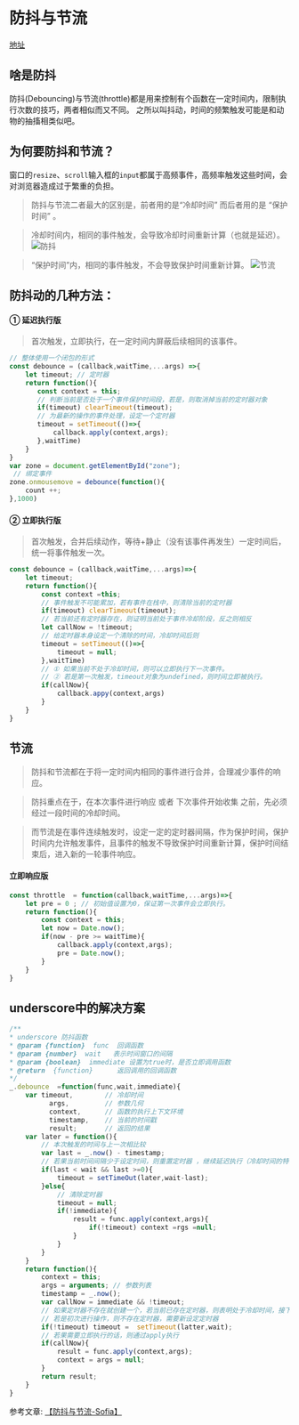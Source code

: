 # 防抖与节流
[地址](https://github.com/HXWfromDJTU/blog/blob/master/JS/debounce.md)
## 啥是防抖
防抖(Debouncing)与节流(throttle)都是用来控制有个函数在一定时间内，限制执行次数的技巧，两者相似而又不同。 之所以叫抖动，时间的频繁触发可能是和动物的抽搐相类似吧。
## 为何要防抖和节流？
窗口的`resize`、`scroll`输入框的`input`都属于高频事件，高频率触发这些时间，会对浏览器造成过于繁重的负担。
> 防抖与节流二者最大的区别是，前者用的是“冷却时间” 而后者用的是 “保护时间” 。

>冷却时间内，相同的事件触发，会导致冷却时间重新计算（也就是延迟）。
![防抖](../blog_assets/debounce.png)

>“保护时间”内，相同的事件触发，不会导致保护时间重新计算。
![节流](../blog_assets/debounce2.png)

## 防抖动的几种方法：
#### ① 延迟执行版
> 首次触发，立即执行，在一定时间内屏蔽后续相同的该事件。 
```js
// 整体使用一个闭包的形式
const debounce = (callback,waitTime,...args) =>{
    let timeout; // 定时器
    return function(){
       const context = this;
       // 判断当前是否处于一个事件保护时间段，若是，则取消掉当前的定时器对象
       if(timeout) clearTimeout(timeout); 
       // 为最新的操作的事件处理，设定一个定时器
       timeout = setTimeout(()=>{
           callback.apply(context,args);
       },waitTime)
    }
}
var zone = document.getElementById("zone");
 // 绑定事件
zone.onmousemove = debounce(function(){
    count ++;  
},1000)
```
#### ② 立即执行版
>  首次触发，合并后续动作，等待+静止（没有该事件再发生）一定时间后，统一将事件触发一次。
```js
const debounce = (callback,waitTime,...args)=>{
    let timeout;
    return function(){
        const context =this;
        // 事件触发不可能累加，若有事件在栈中，则清除当前的定时器
        if(timeout) clearTimeout(timeout);
        // 若当前还有定时器存在，则证明当前处于事件冷却阶段，反之则相反
        let callNow = !timeout;
        // 给定时器本身设定一个清除的时间，冷却时间后则
        timeout = setTimeout(()=>{
            timeout = null;
        },waitTime)
        // ① 如果当前不处于冷却时间，则可以立即执行下一次事件。
        // ② 若是第一次触发，timeout对象为undefined，则时间立即被执行。
        if(callNow){
            callback.appy(context,args)
        }
    }
}
```

## 节流
> 防抖和节流都在于将一定时间内相同的事件进行合并，合理减少事件的响应。

>防抖重点在于，在本次事件进行响应 或者 下次事件开始收集  之前，先必须经过一段时间的冷却时间。

> 而节流是在事件连续触发时，设定一定的定时器间隔，作为保护时间，保护时间内允许触发事件，且事件的触发不导致保护时间重新计算，保护时间结束后，进入新的一轮事件响应。

#### 立即响应版
```js
const throttle  = function(callback,waitTime,...args)=>{
    let pre = 0 ; // 初始值设置为0，保证第一次事件会立即执行。
    return function(){
        const context = this;
        let now = Date.now();
        if(now - pre >= waitTime){
            callback.apply(context,args);
            pre = Date.now();
        }
    }
}
```


## underscore中的解决方案
```js
/**
* underscore 防抖函数
* @param {function}  func  回调函数
* @param {number}  wait   表示时间窗口的间隔
* @param {boolean}  immediate 设置为true时，是否立即调用函数
* @return  {function}      返回调用的回调函数
*/
_.debounce  =function(func,wait,immediate){
    var timeout,        // 冷却时间 
          args,         // 参数几何
          context,      // 函数的执行上下文环境
          timestamp,    // 当前的时间戳
          result;       // 返回的结果
    var later = function(){
        // 本次触发的时间与上一次相比较
        var last = _.now() - timestamp;
        // 若果当前时间间隔少于设定时间，则重置定时器 ，继续延迟执行（冷却时间的特性）
        if(last < wait && last >=0){
            timeout = setTimeOut(later,wait-last);
        }else{
            // 清除定时器
            timeout = null;
            if(!immediate){
                result = func.apply(context,args){
                    if(!timeout) context =rgs =null;
                }
            }
        }
    }
    return function(){
        context = this;
        args = arguments; // 参数列表
        timestamp = _.now();
        var callNow = immediate && !timeout;
        // 如果定时器不存在就创建一个，若当前已存在定时器，则表明处于冷却时间，接下来的操作也不会执行
        // 若是初次进行操作，则不存在定时器，需要新设定定时器
        if(!timeout) timeout =  setTimeout(latter,wait);
        // 若果需要立即执行的话，则通过apply执行
        if(callNow){
            result = func.apply(context,args);
            context = args = null;
        }
        return result;
    }
}
```
参考文章: [【防抖与节流-Sofia】](https://juejin.im/post/5b7b88d46fb9a019e9767405)


